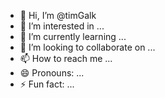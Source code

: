 - 👋 Hi, I’m @timGalk
- 👀 I’m interested in ...
- 🌱 I’m currently learning ...
- 💞️ I’m looking to collaborate on ...
- 📫 How to reach me ...
- 😄 Pronouns: ...
- ⚡ Fun fact: ...

<!---
timGalk/timGalk is a ✨ special ✨ repository because its `README.md` (this file) appears on your GitHub profile.
You can click the Preview link to take a look at your changes.
--->
